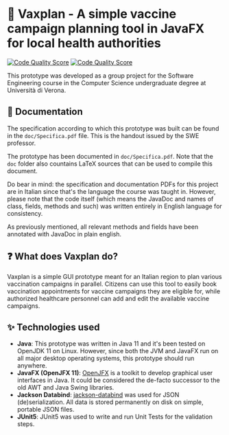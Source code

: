 # 💉 Vaxplan - A simple vaccine campaign planning tool in JavaFX for local health authorities

[![Code Quality Score](https://www.code-inspector.com/project/29237/score/svg)](https://frontend.code-inspector.com/public/project/29237/vaxplan/dashboard) [![Code Quality Score](https://www.code-inspector.com/project/29237/status/svg)](https://frontend.code-inspector.com/public/project/29237/vaxplan/dashboard)

This prototype was developed as a group project for the Software Engineering course in the Computer Science undergraduate degree at Università di Verona.

## 📖 Documentation

The specification according to which this prototype was built can be found in the `doc/Specifica.pdf` file. This is the handout issued by the SWE professor.

The prototype has been documented in `doc/Specifica.pdf`. Note that the `doc` folder also countains LaTeX sources that can be used to compile this document.

Do bear in mind: the specification and documentation PDFs for this project are in Italian since that's the language the course was taught in. However, please note that the code itself (which means the JavaDoc and names of class, fields, methods and such) was written entirely in English language for consistency.

As previously mentioned, all relevant methods and fields have been annotated with JavaDoc in plain english.

## ❓ What does Vaxplan do?

Vaxplan is a simple GUI prototype meant for an Italian region to plan various vaccination campaigns in parallel. Citizens can use this tool to easily book vaccination appointments for vaccine campaigns they are eligible for, while authorized healthcare personnel can add and edit the available vaccine campaigns.


## ✨ Technologies used

* **Java**: This prototype was written in Java 11 and it's been tested on OpenJDK 11 on Linux. However, since both the JVM and JavaFX run on all major desktop operating systems, this prototype should run anywhere.
* **JavaFX (OpenJFX 11)**: [OpenJFX](https://openjfx.io/) is a toolkit to develop graphical user interfaces in Java. It could be considered the de-facto successor to the old AWT and Java Swing libraries.
* **Jackson Databind**: [jackson-databind](https://github.com/FasterXML/jackson-databind) was used for JSON (de)serialization. All data is stored permanently on disk on simple, portable JSON files.
* **JUnit5**: JUnit5 was used to write and run Unit Tests for the validation steps.